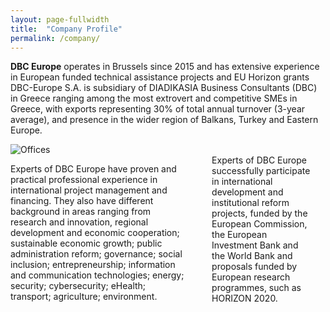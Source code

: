 ```yaml
---
layout: page-fullwidth
title:  "Company Profile"
permalink: /company/
---
```


<b>DBC Europe</b> operates in Brussels since 2015 and has extensive experience in European funded technical assistance projects  and EU Horizon grants DBC-Europe S.A. is subsidiary of DIADIKASIA Business Consultants (DBC) in Greece ranging among the most extrovert and competitive SMEs in Greece, with exports representing 30% of total annual turnover (3-year average), and presence in the wider region of Balkans, Turkey and Eastern Europe.


<div class="row">
  <div class="medium-4 columns t30">
  <img src="{{ site.urlimg }}offices.png" alt="Offices">
  </div>
  <div class="medium-8 columns">
        
<p>Experts of DBC Europe have proven and practical professional experience in international project management and financing. They also have different background in areas ranging from research and innovation, regional development and economic cooperation; sustainable economic growth; public administration reform; governance; social inclusion; entrepreneurship; information and communication technologies; energy; security; cybersecurity; eHealth; transport; agriculture; environment.
<div></div>
Experts of DBC Europe successfully participate in international development and institutional reform projects, funded by the European Commission, the European Investment Bank and the World Bank and proposals funded by European research programmes, such as HORIZON 2020.

<div class="row">
<div class="medium-8 columns t30">
  
</div>
